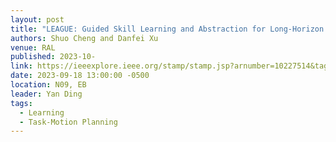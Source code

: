 ```yaml
---
layout: post
title: "LEAGUE: Guided Skill Learning and Abstraction for Long-Horizon Manipulation"
authors: Shuo Cheng and Danfei Xu
venue: RAL
published: 2023-10-
link: https://ieeexplore.ieee.org/stamp/stamp.jsp?arnumber=10227514&tag=1
date: 2023-09-18 13:00:00 -0500
location: N09, EB
leader: Yan Ding
tags:
  - Learning
  - Task-Motion Planning
---
```

